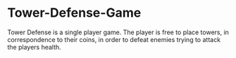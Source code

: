 # Tower-Defense-Game
Tower Defense is a single player game. The player is free to place towers, in correspondence to their coins, in order to defeat enemies trying to attack the players health.
